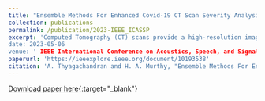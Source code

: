 ```yaml
---
title: "Ensemble Methods For Enhanced Covid-19 CT Scan Severity Analysis"
collection: publications
permalink: /publication/2023-IEEE_ICASSP
excerpt: 'Computed Tomography (CT) scans provide a high-resolution image of the lungs, allowing clinicians to identify the severity of infections in COVID-19 patients. This paper presents a domain knowledge-based pipeline for extracting infection regions from COVID-19 patients using a combination of image-processing algorithms and a pre-trained UNET model. Then, an infection rate-based feature vector is generated for each CT scan. The infection severity is then classified into four categories using an ensemble of three machine-learning models: Random Forest, Support Vector Machines, and Extremely Randomized Trees. The proposed system is evaluated on the validation and test datasets with a macro F1 score of 58% and 46.31%, respectively. Our proposed model has achieved 3rd place in the severity detection challenge as part of the IEEE ICASSP 2023: AI-enabled Medical Image Analysis Workshop and COVID-19 Diagnosis Competition (AI-MIACOV19D).
date: 2023-05-06
venue: ' IEEE International Conference on Acoustics, Speech, and Signal Processing Workshops (ICASSPW)'
paperurl: 'https://ieeexplore.ieee.org/document/10193538'
citation: 'A. Thyagachandran and H. A. Murthy, "Ensemble Methods For Enhanced Covid-19 CT Scan Severity Analysis," 2023 IEEE International Conference on Acoustics, Speech, and Signal Processing Workshops (ICASSPW), Rhodes Island, Greece, 2023, pp. 1-5, doi: 10.1109/ICASSPW59220.2023.10193538'
---
```


[Download paper here](http://aanandt.github.io/files/Ensemble_Methods_For_Enhanced_Covid-19_CT_Scan_Severity_Analysis.pdf){:target="_blank"}